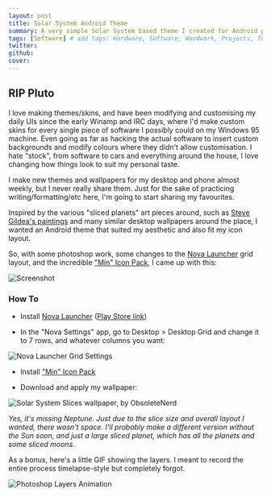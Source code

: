 ```yaml
---
layout: post
title: Solar System Android Theme
summary: A very simple Solar System based theme I created for Android phones a while ago. Not fancy by todays standards, but I still enjoy its simplicity and clean look. Mostly posted here now for the memories/nostalgia.
tags: [Software] # add tags: Hardware, Software, Woodwork, Projects, Tutorial, 3D-Printing, Game-Dev
twitter:
github:
cover:
---
```


## RIP Pluto

I love making themes/skins, and have been modifying and customising my daily UIs since the early Winamp and IRC days, where I'd make custom skins for every single piece of software I possibly could on my Windows 95 machine. Even going as far as hacking the actual software to insert custom backgrounds and modify colours where they didn't allow customisation. I hate "stock", from software to cars and everything around the house, I love changing how things look to suit my personal taste.

I make new themes and wallpapers for my desktop and phone almost weekly, but I never really share them. Just for the sake of practicing writing/formatting/etc here, I'm going to start sharing my favourites.

Inspired by the various "sliced planets" art pieces around, such as [Steve Gildea's paintings](http://suite3d.com/painting/planetarysuite.shtml) and many similar desktop wallpapers around the place, I wanted an Android theme that suited my aesthetic and also fit my icon layout.

So, with some photoshop work, some changes to the [Nova Launcher](http://novalauncher.com/) grid layout, and the incredible ["Min" Icon Pack](https://play.google.com/store/apps/details?id=com.ryanmkelly.me.min), I came up with this:

![Screenshot](/images/2018-10-08-screenshot.jpg)

### How To

- Install [Nova Launcher](http://novalauncher.com/) ([Play Store link](https://play.google.com/store/apps/details?id=com.teslacoilsw.launcher&hl=en))

- In the "Nova Settings" app, go to Desktop > Desktop Grid and change it to 7 rows, and whatever columns you want:

![Nova Launcher Grid Settings](/images/2018-10-08-nova-launcher.jpg)

- Install ["Min" Icon Pack](https://play.google.com/store/apps/details?id=com.ryanmkelly.me.min)

- Download and apply my wallpaper:

![Solar System Slices wallpaper, by ObsoleteNerd](/images/2018-10-08-wallpaper.jpg)

_Yes, it's missing Neptune. Just due to the slice size and overall layout I wanted, there wasn't space. I'll probably make a different version without the Sun soon, and just a large sliced planet, which has all the planets and some sliced moons._

As a bonus, here's a little GIF showing the layers. I meant to record the entire process timelapse-style but completely forgot.

![Photoshop Layers Animation](/images/2018-10-08-animation.gif)
